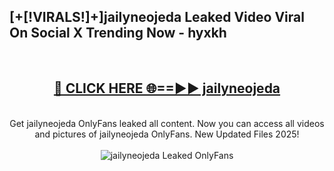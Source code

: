 <h2>[+[!VIRALS!]+]jailyneojeda Leaked Video Viral On Social X Trending Now - hyxkh</h2>
<br>
<div align="center">
<h2><a href="https://libra.edu.pl?jailyneojeda" rel="nofollow">🔴 CLICK HERE 🌐==►► jailyneojeda</a></h2>
<br>
Get jailyneojeda OnlyFans leaked all content. Now you can access all videos and pictures of jailyneojeda OnlyFans. New Updated Files 2025!
<br>
<br>
<a href="https://libra.edu.pl?jailyneojeda" rel="nofollow" data-target="animated-image.originalLink"><img src="https://i.ibb.co.com/WyWwxjT/player-gif2.gif" alt="jailyneojeda Leaked OnlyFans" style="max-width: 100%; display: inline-block;" data-target="animated-image.originalImage"></a>
</div>
<br>